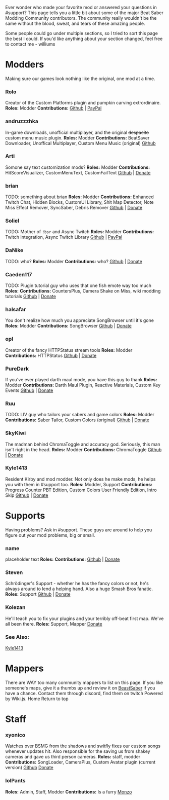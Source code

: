 <!-- TITLE: Donate -->
<!-- SUBTITLE: Headpats are nice but they can't buy ramen -->

Ever wonder who made your favorite mod or answered your questions in #support? This page tells you a little bit about some of the major Beat Saber Modding Community contributors. The community really wouldn't be the same without the blood, sweat, and tears of these amazing people.

Some people could go under multiple sections, so I tried to sort this page the best I could. If you'd like anything about your section changed, feel free to contact me - williums



# Modders
Making sure our games look nothing like the original, one mod at a time.

### Rolo
Creator of the Custom Platforms plugin and pumpkin carving extrordinaire.
**Roles:** Modder
**Contributions:**
[Github](https://github.com/rolopogo) | [PayPal](https://www.paypal.me/RobynLovett)

### andruzzzhka
In-game downloads, unofficial multiplayer, and the original ~~despacito~~ custom menu music plugin.
**Roles:** Modder
**Contributions:** BeatSaver Downloader, Unoffical Multiplayer, Custom Menu Music (original)
[Github](https://github.com/andruzzzhka)

### Arti
Somone say text customization mods?
**Roles:** Modder
**Contributions:** HitScoreVisualizer, CustomMenuText, CustomFailText
[Github](https://github.com/artemiswkearney) | [Donate]()

### brian
TODO: something about brian
**Roles:** Modder
**Contributions:** Enhanced Twitch Chat, Hidden Blocks, CustomUI Library, Shit Map Detector, Note Miss Effect Remover, SyncSaber, Debris Remover
[Github](https://github.com/brian91292) | [Donate]()


### Soliel
TODO: Mother of `!bsr` and Async Twitch
**Roles:** Modder
**Contributions:** Twitch Integration, Async Twitch Library
[Github](https://github.com/soliel) | [PayPal](https://streamlabs.com/soliela)


### DaNike
TODO: who?
**Roles:** Modder
**Contributions:** who?
[Github]() | [Donate]()

### Caeden117
TODO: Plugin tutorial guy who uses that one fish emote way too much
**Roles:**
**Contributions:** CountersPlus, Camera Shake on Miss, wiki modding tutorials
[Github](https://github.com/caeden117) | [Donate]()

### halsafar
You don't realize how much you appreciate SongBrowser until it's gone
**Roles:** Modder
**Contributions:** SongBrowser
[Github](https://github.com/halsafar) | [Donate]()

### opl
Creator of the fancy HTTPStatus stream tools
**Roles:** Modder
**Contributions:** HTTPStatus
[Github](https://github.com/opl-) | [Donate]()

### PureDark
If you've ever played darth maul mode, you have this guy to thank
**Roles:** Modder
**Contributions:** Darth Maul Plugin, Reactive Materials, Custom Key Events
[Github](https://github.com/PureDark) | [Donate]()

### Ruu
TODO: LIV guy who tailors your sabers and game colors
**Roles:** Modder
**Contributions:** Saber Tailor, Custom Colors (original)
[Github](https://github.com/SteffanDonal) | [Donate]()

### SkyKiwi
The madman behind ChromaToggle and accuracy god. Seriously, this man isn't right in the head.
**Roles:** Modder
**Contributions:** ChromaToggle
[Github](https://github.com/BinaryElement) | [Donate](https://streamlabs.com/SkyKiwiTV)

### Kyle1413
Resident Kirby and mod modder. Not only does he make mods, he helps you with them in #support too.
**Roles:** Modder, Support
**Contributions:** Progress Counter PBT Edition, Custom Colors User Friendly Edition, Intro Skip
[Github]() | [Donate]()

# Supports

Having problems? Ask in #support. These guys are around to help you figure out your mod problems, big or small.

### name
placeholder text
**Roles:**
**Contributions:**
[Github]() | [Donate]()

### Steven
Schrödinger's Support - whether he has the fancy colors or not, he's always around to lend a helping hand. Also a huge Smash Bros fanatic.
**Roles:** Support
[Github]() | [Donate]()

### Kolezan
He'll teach you to fix your plugins and your terribly off-beat first map. We've all been there.
**Roles:** Support, Mapper
[Donate]()

### See Also:
[Kyle1413](#Kyle1413)

# Mappers
There are WAY too many community mappers to list on this page. If you like someone's maps, give it a thumbs up and review it on [BeastSaber](https://bsaber.com) if you have a chance. Contact them through discord, find them on twitch
Powered by Wiki.js.
Home
Return to top

# Staff

### xyonico
Watches over BSMG from the shadows and switfly fixes our custom songs whenever updates hit. Also responsible for the saving us from shakey cameras and gave us third person cameras.
**Roles:** staff, modder​
**Contributions:** SongLoader, CameraPlus, Custom Avatar plugin (current version)
[Github](https://github.com/xyonico/) [Donate](https://www.paypal.com/cgi-bin/webscr?cmd=_s-xclick&hosted_button_id=RRQ2MBEEEW63A)

### lolPants
**Roles:** Admin, Staff, Modder
**Contributions:** Is a furry
[Monzo](https://monzo.me/jackbaron)